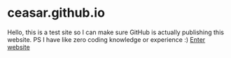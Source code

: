 # ceasar.github.io
Hello, this is a test site so I can make sure GitHub is actually publishing this website. 
PS I have like zero coding knowledge or experience :)
<a href="superbasicgithubhostingtest.html">Enter website</a>
